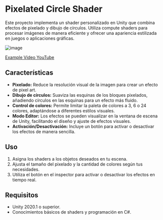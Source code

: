 # Pixelated Circle Shader

Este proyecto implementa un shader personalizado en Unity que combina efectos de pixelado y dibujo de círculos. Utiliza compute shaders para procesar imágenes de manera eficiente y ofrecer una apariencia estilizada en juegos o aplicaciones gráficas.

![image](https://github.com/user-attachments/assets/49468b86-d616-4455-867d-9cc24c9e0fea)

[Example Video YouTube](https://www.youtube.com/watch?v=TLqigsvK2C0)

## Características

- **Pixelado:** Reduce la resolución visual de la imagen para crear un efecto de pixel art.
- **Dibujo de círculos:** Suaviza las esquinas de los bloques pixelados, añadiendo círculos en las esquinas para un efecto más fluido.
- **Control de colores:** Permite limitar la paleta de colores a 3, 6 o 24 colores, adaptándose a diferentes estilos visuales.
- **Modo Editor:** Los efectos se pueden visualizar en la ventana de escena de Unity, facilitando el diseño y ajuste de efectos visuales.
- **Activación/Desactivación:** Incluye un botón para activar o desactivar los efectos de manera sencilla.

## Uso

1. Asigna los shaders a los objetos deseados en tu escena.
2. Ajusta el tamaño del pixelado y la cantidad de colores según tus necesidades.
3. Utiliza el botón en el inspector para activar o desactivar los efectos en tiempo real.

## Requisitos

- Unity 2020.1 o superior.
- Conocimientos básicos de shaders y programación en C#.

